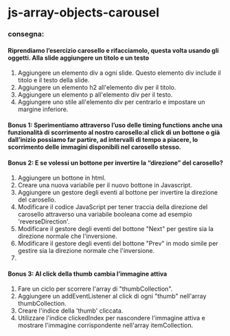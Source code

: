 # js-array-objects-carousel

### consegna:
#### Riprendiamo l’esercizio carosello e rifacciamolo, questa volta usando gli oggetti. Alla slide aggiungere un titolo e un testo

1. Aggiungere un elemento div a ogni slide. Questo elemento div include il titolo e il testo della slide.
2. Aggiungere un elemento h2 all'elemento div per il titolo.
3. Aggiungere un elemento p all'elemento div per il testo.
4. Aggiungere uno stile all'elemento div per centrarlo e impostare un margine inferiore.



#### Bonus 1: Sperimentiamo attraverso l’uso delle timing functions anche una funzionalità di scorrimento al nostro carosello:al click di un bottone o già dall’inizio possiamo far partire, ad intervalli di tempo a piacere, lo scorrimento delle immagini disponibili nel carosello stesso.

#### Bonus 2: E se volessi un bottone per invertire la “direzione” del carosello?

1. Aggiungere un bottone in html.
2. Creare una nuova variabile per il nuovo bottone in Javascript.
3. Aggiungere un gestore degli eventi al bottone per invertire la direzione del carosello.
4. Modificare il codice JavaScript per tener traccia della direzione del carosello attraverso una variabile booleana come ad esempio 'reverseDirection'.
5. Modificare il gestore degli eventi del bottone "Next" per gestire sia la direzione normale che l'inversione.
6. Modificare il gestore degli eventi del bottone "Prev" in modo simile per gestire sia la direzione normale che l'inversione.
7. 




#### Bonus 3: Al click della thumb cambia l’immagine attiva

1. Fare un ciclo per scorrere l'array di "thumbCollection".
2. Aggiungere un addEventListener al click di ogni "thumb" nell'array thumbCollection.
3. Creare l'indice della 'thumb' cliccata.
4. Utilizzare l'indice clickedIndex per nascondere l'immagine attiva e mostrare l'immagine corrispondente nell'array itemCollection.
